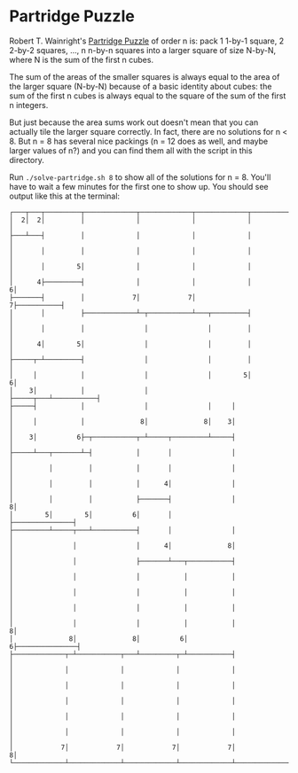 Partridge Puzzle
================

Robert T. Wainright's [Partridge Puzzle](https://www.mathpuzzle.com/partridge.html) of order n is: pack 1 1-by-1 square,
2 2-by-2 squares, ..., n n-by-n squares into a larger square of size N-by-N, where N is the sum of the first
n cubes.

The sum of the areas of the smaller squares is always equal to the area of the larger square (N-by-N) because
of a basic identity about cubes: the sum of the first n cubes is always equal to the square of the sum of the
first n integers.

But just because the area sums work out doesn't mean that you can actually tile the larger square correctly.
In fact, there are no solutions for n < 8. But n = 8 has several nice packings (n = 12 does as well, and maybe
larger values of n?) and you can find them all with the script in this directory.

Run `./solve-partridge.sh 8` to show all of the solutions for n = 8. You'll have to wait a few minutes for
the first one to show up. You should see output like this at the terminal:

```
┌───┬───┬─────────┬─────────────┬─────────────┬─────────────┬───────────┐
│  2│  2│         │             │             │             │           │
├───┴───┤         │             │             │             │           │
│       │         │             │             │             │           │
│       │        5│             │             │             │           │
│      4├─────────┤             │             │             │          6│
├───────┤         │            7│            7│            7├───────────┤
│       │         ├─────────────┴─┬───────────┴───┬─────────┤           │
│       │         │               │               │         │           │
│      4│        5│               │               │         │           │
├─────┬─┴─────────┤               │               │         │           │
│     │           │               │               │        5│          6│
│    3│           │               │               ├─────┬───┴───────────┤
├─────┤           │               │               │     │               │
│     │           │              8│              8│    3│               │
│    3│          6├─┬───────────┬─┴─────┬─────────┴─────┤               │
├─────┴───┬───────┴─┤           │       │               │               │
│         │         │           │       │               │               │
│         │         │           │      4│               │               │
│         │         │           ├───────┤               │              8│
│        5│        5│          6│       │               ├───────────────┤
├─────────┴─────┬───┴───────────┤       │               │               │
│               │               │      4│              8│               │
│               │               ├───────┴───┬───────────┤               │
│               │               │           │           │               │
│               │               │           │           │               │
│               │               │           │           │               │
│               │               │           │           │              8│
│              8│              8│          6│          6├───────────────┤
├─────────────┬─┴───────────┬───┴─────────┬─┴───────────┤               │
│             │             │             │             │               │
│             │             │             │             │               │
│             │             │             │             │               │
│             │             │             │             │               │
│             │             │             │             │               │
│            7│            7│            7│            7│              8│
└─────────────┴─────────────┴─────────────┴─────────────┴───────────────┘
```